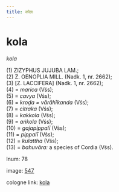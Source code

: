 ```yaml
---
title: कोल
---
```


# kola

<i>kola</i>  <div n="P" />(1) <bot>ZIZYPHUS JUJUBA LAM.</bot>; <div n="P" />(2) <bot>Z. OENOPLIA MILL.</bot> (Nadk. 1, nr. 2662); <div n="P" />(3) [<bot>Z. LACCIFERA</bot>] (Nadk. 1, nr. 2662); <div n="P" />(4) = <i>marica</i> (Vśs); <div n="P" />(5) = <i>cavya</i> (Vśs); <div n="P" />(6) = <i>kroḍa = vārāhīkanda</i> (Vśs); <div n="P" />(7) = <i>citraka</i> (Vśs); <div n="P" />(8) = <i>kakkola</i> (Vśs); <div n="P" />(9) = <i>aṅkola</i> (Vśs); <div n="P" />(10) = <i>gajapippalī</i> (Vśs); <div n="P" />(11) = <i>pippalī</i> (Vśs); <div n="P" />(12) = <i>kulattha</i> (Vśs); <div n="P" />(13) = <i>bahuvāra:</i> a species of Cordia (Vśs).

lnum: 78

image: [547](https://www.sanskrit-lexicon.uni-koeln.de/scans/csl-apidev/servepdf.php?dict=snp&page=547)

cologne link: [kola](https://sanskrit-lexicon.uni-koeln.de/scans/csl-apidev/getword.php?dict=snp&key=kola)

